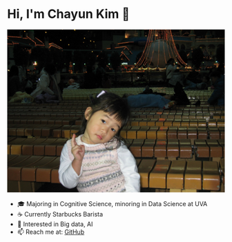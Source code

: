 # Hi, I'm Chayun Kim 👋
![My Profile Picture](https://github.com/Cykim0320/Cykim0320/raw/main/myphoto.jpg) 
- 🎓 Majoring in Cognitive Science, minoring in Data Science at UVA
- ☕ Currently Starbucks Barista
- 🔎 Interested in Big data, AI
- 📫 Reach me at: [GitHub](https://github.com/Cykim0320)

